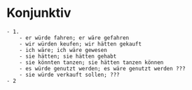 # Konjunktiv
	- 1.
		- er würde fahren; er wäre gefahren
		- wir würden keufen; wir hätten gekauft
		- ich wäre; ich wäre gewesen
		- sie hätten; sie hätten gehabt
		- sie könnten tanzen; sie hätten tanzen können
		- es würde genutzt werden; es wäre genutzt werden ???
		- sie würde verkauft sollen; ???
	- 2